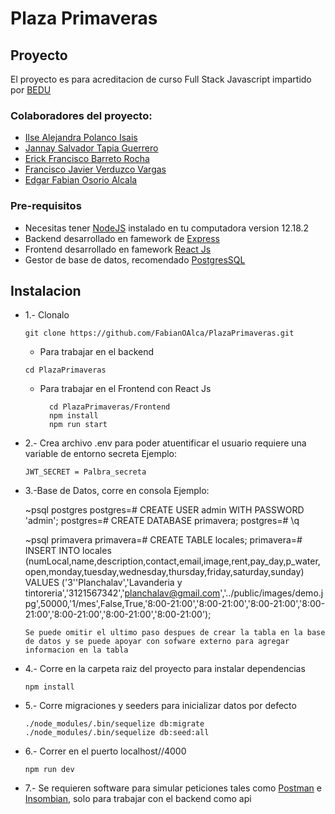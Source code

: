 # Plaza Primaveras

## Proyecto 
   El proyecto es para acreditacion de curso Full Stack Javascript impartido por [BEDU](https://bedu.org/)

### Colaboradores del proyecto:
   * [Ilse Alejandra Polanco Isais](https://github.com/IlsePolanco)
   * [Jannay Salvador Tapia Guerrero](https://github.com/Blaheud)
   * [Erick Francisco Barreto Rocha](https://github.com/Efcobr)
   * [Francisco Javier Verduzco Vargas]()
   * [Edgar Fabian Osorio Alcala](https://github.com/FabianOAlca)
   

### Pre-requisitos 
   * Necesitas tener [NodeJS](https://nodejs.org/en/download/) instalado en tu computadora version 12.18.2
   * Backend desarrollado en famework de [Express](https://expressjs.com/es/)
   * Frontend desarrollado en famework [React Js](https://es.reactjs.org/)
   * Gestor de base de datos, recomendado [PostgresSQL](https://www.postgresql.org/)
   

## Instalacion
   

* 1.- Clonalo 
    ```
    git clone https://github.com/FabianOAlca/PlazaPrimaveras.git
    ```
    * Para trabajar en el backend
    ```
    cd PlazaPrimaveras 

    ```
    * Para trabajar en el Frontend con React Js
       ```
         cd PlazaPrimaveras/Frontend
         npm install
         npm run start
       ```
* 2.- Crea archivo .env para poder atuentificar el usuario requiere una variable de entorno secreta
    Ejemplo:
    ```
    JWT_SECRET = Palbra_secreta
    ```
* 3.-Base de Datos, corre en consola
    Ejemplo: 

    ~psql postgres
    postgres=# CREATE USER admin WITH PASSWORD 'admin';
    postgres=# CREATE DATABASE primavera;
    postgres=# \q
    
    ~psql primavera
    primavera=# CREATE TABLE locales;
    primavera=# INSERT INTO locales (numLocal,name,description,contact,email,image,rent,pay_day,p_water,open,monday,tuesday,wednesday,thursday,friday,saturday,sunday) VALUES ('3''Planchalav','Lavanderia y tintoreria','3121567342','planchalav@gmail.com','../public/images/demo.jpg',50000,'1/mes',False,True,'8:00-21:00','8:00-21:00','8:00-21:00','8:00-21:00','8:00-21:00','8:00-21:00','8:00-21:00');
    ```
    Se puede omitir el ultimo paso despues de crear la tabla en la base de datos y se puede apoyar con sofware externo para agregar informacion en la tabla 
    
* 4.- Corre en la carpeta raiz del proyecto para instalar dependencias
    ```
    npm install
    ```
* 5.- Corre migraciones y seeders para inicializar datos por defecto 
     ```
    ./node_modules/.bin/sequelize db:migrate
    ./node_modules/.bin/sequelize db:seed:all
    ```

* 6.- Correr en el puerto localhost//4000
    ```
    npm run dev
    ```

* 7.- Se requieren software para simular peticiones tales como [Postman](https://www.postman.com/) e [Insombian](https://insomnia.rest/download/), solo para trabajar con el backend como api



